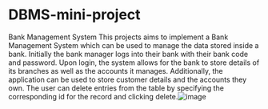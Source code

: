 # DBMS-mini-project

Bank Management System
This projects aims to implement a Bank Management System which can be used to manage the data stored inside a bank. Initially the bank manager logs into their bank with their bank code and password. Upon login, the system allows for the bank to store details of its branches as well as the accounts it manages. Additionally, the application can be used to store customer details and the accounts they own. The user can delete entries from the table by specifying the corresponding id for the record and clicking delete.![image](https://user-images.githubusercontent.com/79457820/214831203-75ca29c3-9488-4466-a999-781f5234cb37.png)
